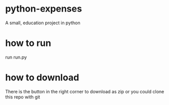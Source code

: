 # python-expenses
A small, education project in python


# how to run
run run.py

# how to download
There is the button in the right corner to download as zip or you could clone this repo with git
